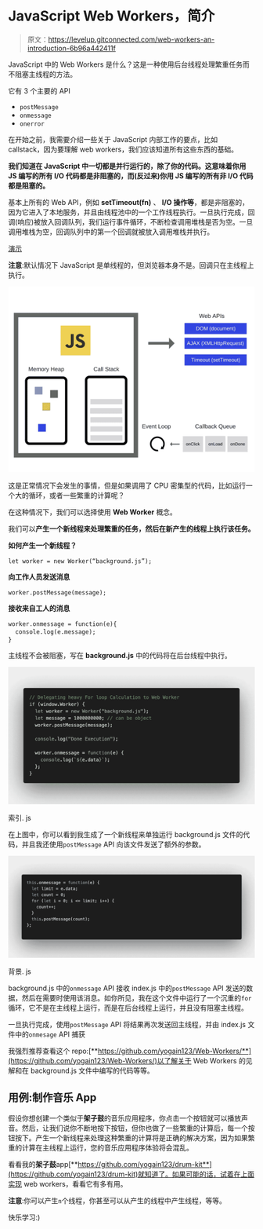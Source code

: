 # JavaScript Web Workers，简介

> 原文：<https://levelup.gitconnected.com/web-workers-an-introduction-6b96a442411f>

JavaScript 中的 Web Workers 是什么？这是一种使用后台线程处理繁重任务而不阻塞主线程的方法。

它有 3 个主要的 API

*   `postMessage`
*   `onmessage`
*   `onerror`

在开始之前，我需要介绍一些关于 JavaScript 内部工作的要点，比如 callstack，因为要理解 web workers，我们应该知道所有这些东西的基础。

**我们知道在 JavaScript 中一切都是并行运行的，除了你的代码。这意味着你用 JS 编写的所有 I/O 代码都是非阻塞的，而(反过来)你用 JS 编写的所有非 I/O 代码都是阻塞的。**

基本上所有的 Web API，例如 **setTimeout(fn)** 、 **I/O 操作等**，都是非阻塞的，因为它进入了本地服务，并且由线程池中的一个工作线程执行。一旦执行完成，回调(响应)被放入回调队列，我们运行事件循环，不断检查调用堆栈是否为空。一旦调用堆栈为空，回调队列中的第一个回调就被放入调用堆栈并执行。

[演示](http://latentflip.com/loupe/?code=ZnVuY3Rpb24gYWNoaWV2ZU5pcnZhbmEoKXsKICAgIGNvbnNvbGUubG9nKCJZb3UgYXJlIEdvb2QiKTsKfQoKZnVuY3Rpb24gYygpewogICAgc2V0VGltZW91dChhY2hpZXZlTmlydmFuYSwgMzAwMCk7Cn0KCmZ1bmN0aW9uIGIoKXsKICAgIGMoKTsKfQoKZnVuY3Rpb24gYSgpewogICAgYigpOwp9CgphKCk7!!!PGJ1dHRvbj5DbGljayBtZSE8L2J1dHRvbj4%3D)

**注意**:默认情况下 JavaScript 是单线程的，但浏览器本身不是。回调只在主线程上执行。

![](img/0dd5fc361c1438f364dd004f0988f58b.png)

这是正常情况下会发生的事情，但是如果调用了 CPU 密集型的代码，比如运行一个大的循环，或者一些繁重的计算呢？

在这种情况下，我们可以选择使用 **Web Worker** 概念。

我们可以**产生一个新线程来处理繁重的任务，然后在新产生的线程上执行该任务。**

**如何产生一个新线程？**

```
let worker = new Worker(“background.js”);
```

**向工作人员发送消息**

```
worker.postMessage(message);
```

**接收来自工人的消息**

```
worker.onmessage = function(e){
  console.log(e.message);
}
```

主线程不会被阻塞，写在 **background.js** 中的代码将在后台线程中执行。

![](img/0cf5e25b4df61526865a6ebbe41205b1.png)

索引. js

在上图中，你可以看到我生成了一个新线程来单独运行 background.js 文件的代码，并且我还使用`postMessage` API 向该文件发送了额外的参数。

![](img/e80d6302a06b24b9db3d58c894fec950.png)

背景. js

background.js 中的`onmessage` API 接收 index.js 中的`postMessage` API 发送的数据，然后在需要时使用该消息。如你所见，我在这个文件中运行了一个沉重的`for`循环，它不是在主线程上运行，而是在后台线程上运行，并且没有阻塞主线程。

一旦执行完成，使用`postMessage` API 将结果再次发送回主线程，并由 index.js 文件中的`onmesage` API 捕获

我强烈推荐查看这个 repo:[**https://github.com/yogain123/Web-Workers/**](https://github.com/yogain123/Web-Workers/)以了解关于 Web Workers 的见解和在 background.js 文件中编写的代码等等。

## **用例:制作音乐 App**

假设你想创建一个类似于**架子鼓**的音乐应用程序，你点击一个按钮就可以播放声音。然后，让我们说你不断地按下按钮，但你也做了一些繁重的计算后，每一个按钮按下。产生一个新线程来处理这种繁重的计算将是正确的解决方案，因为如果繁重的计算在主线程上运行，您的音乐应用程序体验将会混乱。

看看我的**架子鼓**app[**https://github.com/yogain123/drum-kit**](https://github.com/yogain123/drum-kit)就知道了。如果可能的话，试着在上面实现 web workers，看看它有多有用。

**注意**:你可以产生`n`个线程，你甚至可以从产生的线程中产生线程，等等。

快乐学习:)